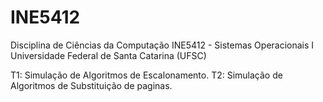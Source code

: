 # INE5412

Disciplina de Ciências da Computação INE5412 - Sistemas Operacionais I Universidade Federal de Santa Catarina (UFSC)

T1: Simulação de Algoritmos de Escalonamento.
T2: Simulação de Algoritmos de Substituição de paginas.
